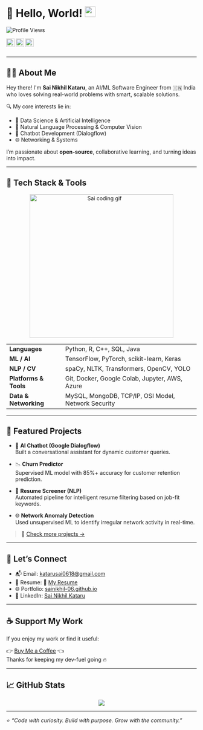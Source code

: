 # 👋 Hello, World! <img src="https://media.giphy.com/media/hvRJCLFzcasrR4ia7z/giphy.gif" width="28px">

![Profile Views](https://komarev.com/ghpvc/?username=SaiNikhil-06&label=Visitors&color=0e75b6&style=flat-square)

<a href="https://www.linkedin.com/in/sainikhil-katara/">
  <img align="left" alt="LinkedIn" width="22px" src="https://upload.wikimedia.org/wikipedia/commons/8/81/LinkedIn_icon.svg" />
</a>
<a href="https://github.com/SaiNikhil-06">
  <img align="left" alt="GitHub" width="22px" src="https://edent.github.io/SuperTinyIcons/images/png/github.png" />
</a>
<a href="https://www.instagram.com/nik_hill_insta/">
  <img align="left" alt="Instagram" width="22px" src="https://edent.github.io/SuperTinyIcons/images/svg/instagram.svg" />
</a>

<br/><br/>

---

## 👨‍💻 About Me

Hey there! I'm **Sai Nikhil Kataru**, an AI/ML Software Engineer from 🇮🇳 India who loves solving real-world problems with smart, scalable solutions.

🔍 My core interests lie in:
- 🤖 Data Science & Artificial Intelligence
- 🧠 Natural Language Processing & Computer Vision
- 💬 Chatbot Development (Dialogflow)
- 🌐 Networking & Systems

I’m passionate about **open-source**, collaborative learning, and turning ideas into impact.

---

## 🧰 Tech Stack & Tools

<div align="center">

<img align="center" src="ds4.gif" alt="Sai coding gif" width="380"/>

<table>
  <tr>
    <td><strong>Languages</strong></td>
    <td>Python, R, C++, SQL, Java</td>
  </tr>
  <tr>
    <td><strong>ML / AI</strong></td>
    <td>TensorFlow, PyTorch, scikit-learn, Keras</td>
  </tr>
  <tr>
    <td><strong>NLP / CV</strong></td>
    <td>spaCy, NLTK, Transformers, OpenCV, YOLO</td>
  </tr>
  <tr>
    <td><strong>Platforms & Tools</strong></td>
    <td>Git, Docker, Google Colab, Jupyter, AWS, Azure</td>
  </tr>
  <tr>
    <td><strong>Data & Networking</strong></td>
    <td>MySQL, MongoDB, TCP/IP, OSI Model, Network Security</td>
  </tr>
</table>

</div>

---

## 📂 Featured Projects

- 🤖 **AI Chatbot (Google Dialogflow)**  
  Built a conversational assistant for dynamic customer queries.

- 📉 **Churn Predictor**  
  Supervised ML model with 85%+ accuracy for customer retention prediction.

- 📄 **Resume Screener (NLP)**  
  Automated pipeline for intelligent resume filtering based on job-fit keywords.

- 🌐 **Network Anomaly Detection**  
  Used unsupervised ML to identify irregular network activity in real-time.

> 🧠 [Check more projects →](https://github.com/SaiNikhil-06?tab=repositories)

---

## 🤝 Let’s Connect

- 📬 Email: [katarusai0618@gmail.com](mailto:katarusai0618@gmail.com)  
- 💼 Resume: 📄 [My Resume](https://github.com/SaiNikhil-06/SaiNikhil-06/blob/master/assetsR/Sai_Katara_Resume.pdf)  
- 🌐 Portfolio: [sainikhil-06.github.io](https://sainikhil-06.github.io)  
- 🔗 LinkedIn: [Sai Nikhil Kataru](https://www.linkedin.com/in/sainikhil-katara/)

---

## ☕ Support My Work

If you enjoy my work or find it useful:

👉 [Buy Me a Coffee](https://www.buymeacoffee.com/SaiNRK) 👈  
Thanks for keeping my dev-fuel going 🔥

---

## 📈 GitHub Stats

<p align="center">
  <img src="https://github-readme-stats.vercel.app/api?username=SaiNikhil-06&show_icons=true&theme=dracula&count_private=true" />
</p>

---

⭐ *“Code with curiosity. Build with purpose. Grow with the community.”*
